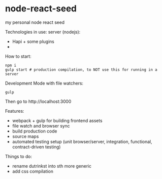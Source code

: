 # node-react-seed
my personal node react seed

Technologies in use:
server (nodejs): 
- Hapi + some plugins
- 

How to start:
```
npm i
gulp start # production compilation, to NOT use this for running in a server
```
Development Mode with file watchers:
```
gulp
```
Then go to http://localhost:3000 

Features:
- webpack + gulp for building frontend assets
- file watch and browser sync 
- build production code
- source maps
- automated testing setup (unit browser/server, integration, functional, contract-driven testing)

Things to do:
- rename dutrinkst into sth more generic
- add css compilation

